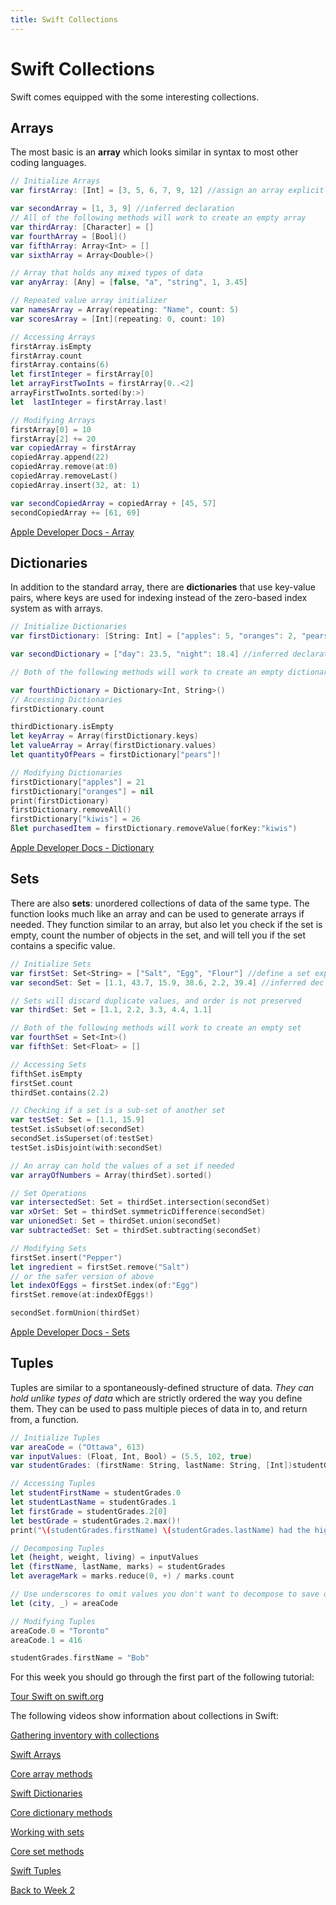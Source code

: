 ```yaml
---
title: Swift Collections
---
```


# Swift Collections

Swift comes equipped with the some interesting collections.

## Arrays

The most basic is an **array** which looks similar in syntax to most other coding languages.

```swift
// Initialize Arrays
var firstArray: [Int] = [3, 5, 6, 7, 9, 12] //assign an array explicitly

var secondArray = [1, 3, 9] //inferred declaration
// All of the following methods will work to create an empty array
var thirdArray: [Character] = []
var fourthArray = [Bool]()
var fifthArray: Array<Int> = []
var sixthArray = Array<Double>()

// Array that holds any mixed types of data
var anyArray: [Any] = [false, "a", "string", 1, 3.45]

// Repeated value array initializer
var namesArray = Array(repeating: "Name", count: 5)
var scoresArray = [Int](repeating: 0, count: 10)

// Accessing Arrays
firstArray.isEmpty
firstArray.count
firstArray.contains(6)
let firstInteger = firstArray[0]
let arrayFirstTwoInts = firstArray[0..<2]
arrayFirstTwoInts.sorted(by:>)
let  lastInteger = firstArray.last!

// Modifying Arrays
firstArray[0] = 10
firstArray[2] += 20
var copiedArray = firstArray
copiedArray.append(22)
copiedArray.remove(at:0)
copiedArray.removeLast()
copiedArray.insert(32, at: 1)

var secondCopiedArray = copiedArray + [45, 57]
secondCopiedArray += [61, 69]
```

[Apple Developer Docs - Array](https://developer.apple.com/documentation/swift/array)

## Dictionaries

In addition to the standard array, there are **dictionaries** that use key-value pairs, where keys are used for indexing instead of the zero-based index system as with arrays.

```swift
// Initialize Dictionaries
var firstDictionary: [String: Int] = ["apples": 5, "oranges": 2, "pears": 4] //assign a dictionary explictly

var secondDictionary = ["day": 23.5, "night": 18.4] //inferred declaration

// Both of the following methods will work to create an empty dictionaryvar thirdDictionary: [Int: String] = [:]

var fourthDictionary = Dictionary<Int, String>()
// Accessing Dictionaries
firstDictionary.count

thirdDictionary.isEmpty
let keyArray = Array(firstDictionary.keys)
let valueArray = Array(firstDictionary.values)
let quantityOfPears = firstDictionary["pears"]!

// Modifying Dictionaries
firstDictionary["apples"] = 21
firstDictionary["oranges"] = nil
print(firstDictionary)
firstDictionary.removeAll()
firstDictionary["kiwis"] = 26
ßlet purchasedItem = firstDictionary.removeValue(forKey:"kiwis")
```

[Apple Developer Docs - Dictionary](https://developer.apple.com/documentation/swift/dictionary)

## Sets

There are also **sets**: unordered collections of data of the same type. The function looks much like an array and can be used to generate arrays if needed. They function similar to an array, but also let you check if the set is empty, count the number of objects in the set, and will tell you if the set contains a specific value.

```swift
// Initialize Sets
var firstSet: Set<String> = ["Salt", "Egg", "Flour"] //define a set explicitly
var secondSet: Set = [1.1, 43.7, 15.9, 38.6, 2.2, 39.4] //inferred declaration

// Sets will discard duplicate values, and order is not preserved
var thirdSet: Set = [1.1, 2.2, 3.3, 4.4, 1.1]

// Both of the following methods will work to create an empty set
var fourthSet = Set<Int>()
var fifthSet: Set<Float> = []

// Accessing Sets
fifthSet.isEmpty
firstSet.count
thirdSet.contains(2.2)

// Checking if a set is a sub-set of another set
var testSet: Set = [1.1, 15.9]
testSet.isSubset(of:secondSet)
secondSet.isSuperset(of:testSet)
testSet.isDisjoint(with:secondSet)

// An array can hold the values of a set if needed
var arrayOfNumbers = Array(thirdSet).sorted()

// Set Operations
var intersectedSet: Set = thirdSet.intersection(secondSet)
var xOrSet: Set = thirdSet.symmetricDifference(secondSet)
var unionedSet: Set = thirdSet.union(secondSet)
var subtractedSet: Set = thirdSet.subtracting(secondSet)

// Modifying Sets
firstSet.insert("Pepper")
let ingredient = firstSet.remove("Salt")
// or the safer version of above
let indexOfEggs = firstSet.index(of:"Egg")
firstSet.remove(at:indexOfEggs!)

secondSet.formUnion(thirdSet)
```

[Apple Developer Docs - Sets](https://developer.apple.com/documentation/swift/set)

## Tuples

Tuples are similar to a spontaneously-defined structure of data. *They can hold unlike types of data* which are strictly ordered the way you define them. They can be used to pass multiple pieces of data in to, and return from, a function.

```swift
// Initialize Tuples
var areaCode = ("Ottawa", 613)
var inputValues: (Float, Int, Bool) = (5.5, 102, true)
var studentGrades: (firstName: String, lastName: String, [Int])studentGrades = ("Jon", "Doe", [88, 98, 90])

// Accessing Tuples
let studentFirstName = studentGrades.0
let studentLastName = studentGrades.1
let firstGrade = studentGrades.2[0]
let bestGrade = studentGrades.2.max()!
print("\(studentGrades.firstName) \(studentGrades.lastName) had the highest mark with \(bestGrade)%")

// Decomposing Tuples
let (height, weight, living) = inputValues
let (firstName, lastName, marks) = studentGrades
let averageMark = marks.reduce(0, +) / marks.count

// Use underscores to omit values you don't want to decompose to save on processing
let (city, _) = areaCode

// Modifying Tuples
areaCode.0 = "Toronto"
areaCode.1 = 416

studentGrades.firstName = "Bob"
```

For this week you should go through the first part of the following tutorial:

[Tour Swift on swift.org](https://docs.swift.org/swift-book/GuidedTour/GuidedTour.html)


The following videos show information about collections in Swift:

[Gathering inventory with collections](https://www.linkedin.com/learning/swift-5-essential-training/gathering-inventory-with-collections?u=2199673)

[Swift Arrays](https://www.linkedin.com/learning/swift-5-essential-training/swift-arrays?u=2199673)

[Core array methods](https://www.linkedin.com/learning/swift-5-essential-training/core-array-methods?u=2199673)

[Swift Dictionaries](https://www.linkedin.com/learning/swift-5-essential-training/swift-dictionaries?u=2199673)

[Core dictionary methods](https://www.linkedin.com/learning/swift-5-essential-training/core-dictionary-methods?u=2199673)

[Working with sets](https://www.linkedin.com/learning/swift-5-essential-training/working-with-sets?u=2199673)

[Core set methods](https://www.linkedin.com/learning/swift-5-essential-training/core-set-methods?u=2199673)

[Swift Tuples](https://www.linkedin.com/learning/swift-5-essential-training/swift-tuples?u=2199673)

[Back to Week 2](./index.md#during-class)